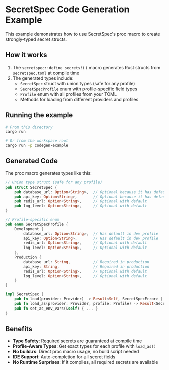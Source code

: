 # SecretSpec Code Generation Example

This example demonstrates how to use SecretSpec's proc macro to create strongly-typed secret structs.

## How it works

1. The `secretspec::define_secrets!()` macro generates Rust structs from `secretspec.toml` at compile time
2. The generated types include:
   - `SecretSpec` struct with union types (safe for any profile)
   - `SecretSpecProfile` enum with profile-specific field types
   - `Profile` enum with all profiles from your TOML
   - Methods for loading from different providers and profiles

## Running the example

```bash
# From this directory
cargo run

# Or from the workspace root
cargo run -p codegen-example
```

## Generated Code

The proc macro generates types like this:

```rust
// Union type struct (safe for any profile)
pub struct SecretSpec {
    pub database_url: Option<String>,  // Optional because it has default in dev
    pub api_key: Option<String>,       // Optional because it has default in dev
    pub redis_url: Option<String>,     // Optional with default
    pub log_level: Option<String>,     // Optional with default
}

// Profile-specific enum
pub enum SecretSpecProfile {
    Development {
        database_url: Option<String>,  // Has default in dev profile
        api_key: Option<String>,       // Has default in dev profile
        redis_url: Option<String>,     // Optional with default
        log_level: Option<String>,     // Optional with default
    },
    Production {
        database_url: String,          // Required in production
        api_key: String,               // Required in production
        redis_url: Option<String>,     // Optional with default
        log_level: Option<String>,     // Optional with default
    }
}

impl SecretSpec {
    pub fn load(provider: Provider) -> Result<Self, SecretSpecError> { ... }
    pub fn load_as(provider: Provider, profile: Profile) -> Result<SecretSpecProfile, SecretSpecError> { ... }
    pub fn set_as_env_vars(&self) { ... }
}
```

## Benefits

- **Type Safety**: Required secrets are guaranteed at compile time
- **Profile-Aware Types**: Get exact types for each profile with `load_as()`
- **No build.rs**: Direct proc macro usage, no build script needed
- **IDE Support**: Auto-completion for all secret fields
- **No Runtime Surprises**: If it compiles, all required secrets are available